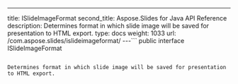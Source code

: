 ---
title: ISlideImageFormat
second_title: Aspose.Slides for Java API Reference
description: Determines format in which slide image will be saved for presentation to HTML export.
type: docs
weight: 1033
url: /com.aspose.slides/islideimageformat/
---```
public interface ISlideImageFormat
```

Determines format in which slide image will be saved for presentation to HTML export.
